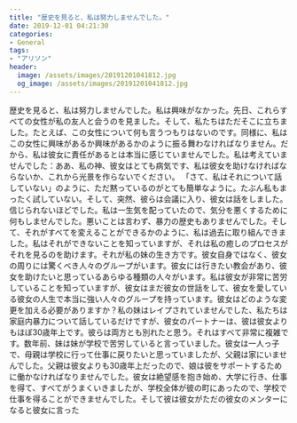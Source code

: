 ```yaml
---
title: "歴史を見ると、私は努力しませんでした。"
date: 2019-12-01 04:21:30
categories:
- General
tags:
- "アリソン"
header:
  image: /assets/images/20191201041812.jpg
  og_image: /assets/images/20191201041812.jpg
---
```


歴史を見ると、私は努力しませんでした。私は興味がなかった。先日、これらすべての女性が私の友人と会うのを見ました。そして、私たちはただそこに立ちました。たとえば、この女性について何も言うつもりはないのです。同様に、私はこの女性に興味があるか興味があるかのように振る舞わなければなりません。だから、私は彼女に責任があるとは本当に感じていませんでした。私は考えていませんでした：ああ、私の神、彼女はとても病気です、私は彼女を助けなければならないか、これから光景を作らないでください。 「さて、私はそれについて話していない」のように、ただ黙っているのがとても簡単なように。たぶん私もまったく試していない。そして、突然、彼らは会議に入り、彼女は話をしました。信じられないほどでした。私は一生気を配っていたので、気分を悪くするために何もしませんでした。悪いことは言わず、暴力の歴史もありませんでした。そして、それがすべてを変えることができるかのように、私は過去に取り組んできました。私はそれができないことを知っていますが、それは私の癒しのプロセスがそれを見るのを助けます。それが私の妹の生き方です。彼女自身ではなく、彼女の周りには驚くべき人々のグループがいます。彼女には行きたい教会があり、彼女を助けたいと思っているあらゆる種類の人々がいます。私は彼女が非常に苦労していることを知っていますが、彼女はまだ彼女の世話をして、彼女を愛している彼女の人生で本当に強い人々のグループを持っています。彼女はどのような変更を加える必要がありますか？私の妹はレイプされていませんでした、私たちは家庭内暴力について話しているだけですが、彼女のパートナーは、彼は彼女よりもほぼ30歳年上です。彼らは両方とも別れたと思う。それはすべて非常に複雑です。数年前、妹は妹が学校で苦労していると言っていました。彼女は一人っ子で、母親は学校に行って仕事に戻りたいと思っていましたが、父親は家にいませんでした。父親は彼女よりも30歳年上だったので、娘は彼をサポートするために働かなければなりませんでした。彼女は絶望感を抱き始め、大学に行き、仕事を得て、すべてがうまくいきましたが、学校全体が彼の町にあったので、学校で仕事を得ることができませんでした。そして彼は彼女がただの彼女のメンターになると彼女に言った
